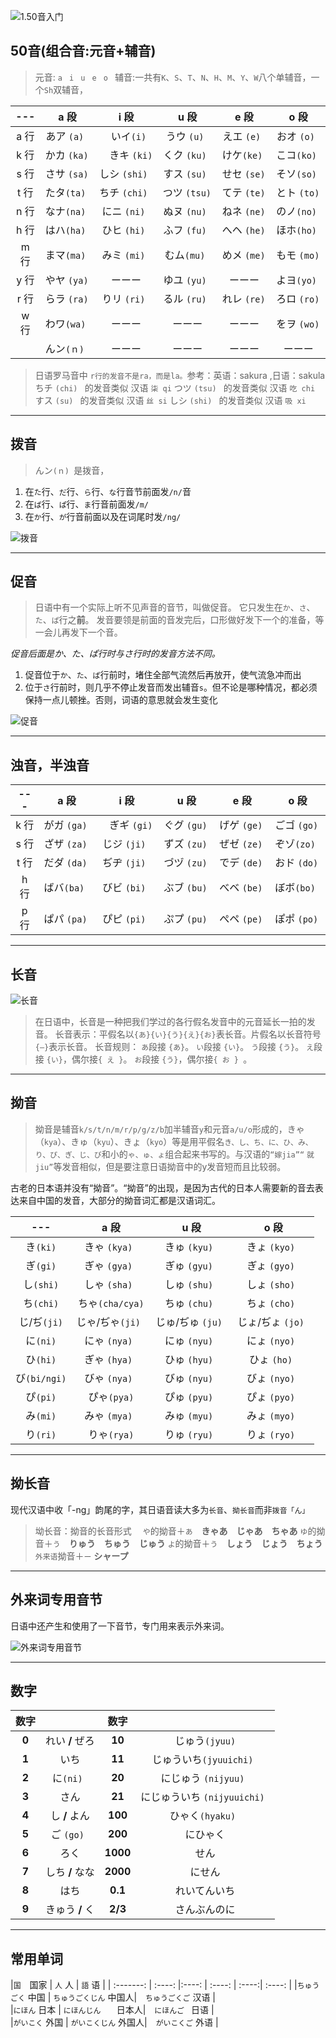 
![1.50音入门](https://leanote.com/api/file/getImage?fileId=58959927ab64413f92000462)
<br/>

## 50音(组合音:元音+辅音)

>元音:   `a ` `i ` `u ` `e `  `o `
辅音:一共有`K`、`S`、`T`、`N`、`H`、`M`、`Y`、`W`八个单辅音，一个`Sh`双辅音，

|--- | a 段  | i 段  | u 段 | e 段  | o 段   |
| :-------: | :----: |:----: | :----: | :----:| :----: |
|a 行 |  あア `(a) ` |　いイ`(i) ` |   うウ `(u) ` |   えエ `(e) ` | おオ `(o) `|  
|k 行 |  かカ `(ka) ` |　きキ `(ki) ` |   くク `(ku) ` |   けケ`(ke) ` | こコ`(ko) `|  
|s 行 | さサ `(sa) `  |しシ `(shi) `      | すス `(su) `    |せセ `(se) `|そソ`(so) ` |  
|t 行 |  たタ`(ta) `|    ちチ `(chi) `  | つツ `(tsu) `    | てテ  `(te) `   |とト   `(to) `|
|n 行|   なナ`(na) ` |    にニ `(ni) `  | ぬヌ `(nu) `| ねネ  `(ne) `  | のノ`(no) ` |  
|h 行|   はハ`(ha) ` |    ひヒ `(hi) `  | ふフ `(fu) `| へヘ   `(he) `  | ほホ`(ho) ` |  
|m 行|  まマ`(ma) ` |    みミ `(mi) `  | むム`(mu) `|めメ  `(me) `   |もモ  `(mo) ` |  
|y 行 | やヤ `(ya) `  |ーーー  | ゆユ `(yu) `    |ーーー|よヨ`(yo) ` |  
|r 行 |   らラ `(ra) `|    りリ `(ri) `  | るル `(ru) `    | れレ  `(re) `   |ろロ  `(ro) `|  
|w 行|   わワ`(wa) ` |    ーーー |ーーー |ーーー     | をヲ `(wo) ` |  
||  んン`(ｎ) ` |    ーーー| ーーー|ーーー  |ーーー |  
> 日语罗马音中 `r行的发音不是ra，而是la。`参考：英语：sakura ,日语：sakula
ちチ `(chi) ` 的发音类似 汉语 `柒 qi`
つツ `(tsu) ` 的发音类似 汉语 `吃 chi`
すス `(su) ` 的发音类似 汉语 `丝 si`
しシ `(shi) `  的发音类似 汉语 `吸 xi`

---

## 拨音
>んン`(ｎ) `是拨音，
1. 在`た`行、`だ`行、`ら`行、`な`行音节前面发`/n/`音
2. 在`ば`行、`ぱ`行、`ま`行音前面发`/m/`
3. 在`か`行、`が`行音前面以及在词尾时发`/ng/`

![拨音](http://i2.w.yun.hjfile.cn/doc/201212/23c9ebf90a56424e842865082fdf2fbb.jpg)

---

## 促音
>日语中有一个实际上听不见声音的音节，叫做促音。
它只发生在`か`、`さ`、`た`、`ぱ`行之**前**。
发音要领是前面的音发完后，口形做好发下一个的准备，等一会儿再发下一个音。

*促音后面是か、た、ぱ行时与さ行时的发音方法不同。*
1. 促音位于`か`、`た`、`ぱ`行前时，堵住全部气流然后再放开，使气流急冲而出
2. 位于`さ`行前时，则几乎不停止发音而发出辅音`s`。但不论是哪种情况，都必须保持一点儿顿挫。否则，词语的意思就会发生变化

![促音](http://i2.w.yun.hjfile.cn/doc/201212/2c5f7c91b5a74ccb984cb54f4f3af586.jpg)

---


## 浊音，半浊音

|--- | a 段  | i 段  | u 段 | e 段  | o 段   |
| :-------: | :----: |:----: | :----: | :----:| :----: |
|k 行 |  がガ `(ga) ` |　ぎギ `(gi) ` |   ぐグ `(gu) ` |   げゲ `(ge) ` | ごゴ `(go) `|  
|s 行 | ざザ `(za) `  |じジ `(ji) `      | ずズ `(zu) `    |ぜゼ `(ze) `|ぞゾ`(zo) ` |  
|t 行 |   だダ `(da) `|    ぢヂ `(ji) `  | づヅ `(zu) `    | でデ  `(de) `   |おド   `(do) `|   
|h 行 |   ばバ`(ba) ` |    びビ `(bi) `  | ぶブ `(bu) `| べベ   `(be) `  | ぼボ`(bo) ` |  
|p 行 |  ぱパ `(pa) ` |    ぴピ `(pi) `  | ぷプ `(pu) `|ぺペ   `(pe) `   |ぽポ  `(po) ` |  


----

## 长音
![长音](https://leanote.com/api/file/getImage?fileId=587234a9ab6441236e016b36)
> 在日语中，长音是一种把我们学过的各行假名发音中的元音延长一拍的发音。
长音表示：平假名以`{あ}{い}{う}{え}{お}`表长音。片假名以长音符号`{—}`表示长音。
长音规则：
`あ`段接 `{あ}`。
`い`段接 `{い}`。
`う`段接 `{う}`。
`え`段接 `{い}`，偶尔接`{ え }`。
`お`段接 `{う}`，偶尔接`{ お } `。

----

## 拗音

> 拗音是辅音`k/s/t/n/m/r/p/g/z/b`加半辅音`y`和元音`a/u/o`形成的，きゃ（`kya`）、きゅ（`kyu`）、きょ（`kyo`）等是用平假名`き、し、ち、に、ひ、み、り、ぴ、ぎ、じ、び`和小的`ゃ、ゅ、ょ`组合起来书写的。与汉语的`“嫁jia”“` `就jiu”`等发音相似，但是要注意日语拗音中的y发音短而且比较弱。

古老的日本语并没有“拗音”。“拗音”的出现，是因为古代的日本人需要新的音去表达来自中国的发音，大部分的拗音词汇都是汉语词汇。

|--- | a 段   | u 段 |   o 段   |
| :-------: |:----: | :----: | :----: |
|き`(ki)` |  きゃ `(kya) `  |   きゅ `(kyu) ` | きょ `(kyo) `|  
|ぎ`(gi)`|  ぎゃ `(gya) ` |   ぎゅ `(gyu) `  | ぎょ `(gyo) `|  
|し`(shi)` |  しゃ `(sha) ` |   しゅ `(shu) `  | しょ `(sho) `|   
|ち`(chi)` |  ちゃ`(cha/cya)`  |   ちゅ `(chu) `  | ちょ `(cho) `|  
|じ/ぢ`(ji)` |  じゃ/ぢゃ`(ji) `  |   じゅ/ぢゅ `(ju) `  | じょ/ぢょ `(jo) `|  
|に`(ni)` |  にゃ `(nya) `  |   にゅ `(nyu) `  | にょ `(nyo) `|  
|ひ`(hi)` |  ぎゃ `(hya) `  |   ひゅ `(hyu) `  | ひょ `(ho) `|  
|び`(bi/ngi)` |  びゃ `(nya) `  |   びゅ `(nyu) `  | びょ `(nyo) `|   
|ぴ`(pi)` |  ぴゃ`(pya)`  |   ぴゅ `(pyu) `  | ぴょ `(pyo) `|  
|み`(mi)` |  みゃ `(mya) `  |   みゅ `(myu) `  | みょ `(myo) `|   
|り`(ri)` |  りゃ`(rya)`  |   りゅ `(ryu) `  | りょ `(ryo) `|  


---

## 拗长音


现代汉语中收「-ng」韵尾的字，其日语音读大多为`长音`、`拗长音`而非`拨音「ん」`

>坳长音：拗音的长音形式　
`や`的拗音＋`あ`　**きゃあ　じゃあ　ちゃあ**
`ゆ`的拗音＋`う`　**りゅう　ちゅう　じゅう**
`よ`的拗音＋`う`　**しょう　じょう　ちょう**
`外来语`拗音＋` ー `  **シャープ**

---

## 外来词专用音节
日语中还产生和使用了一下音节，专门用来表示外来词。

![外来词专用音节](http://i2.w.yun.hjfile.cn/doc/201212/7b157beff17b46f887ee34334c593404.jpg)

---

## 数字

| 数字|    |数字|      |
| :-------: |:----: | :----: | :----: |
|**0** |  れい **/** ぜろ  |  **10** |じゅう`(jyuu)` |  
|**1**|  いち |   **11**   |  じゅういち`(jyuuichi) `|  
|**2** |  に`(ni) ` |   **20**   |  にじゅう `(nijyuu) `|   
|**3** |  さん  |   **21**   | にじゅういち `(nijyuuichi) `|  
|**4** |  し **/** よん  |   **100**   | ひゃく`(hyaku) `|  
|**5** |  ご `(go) `  |  **200**    | 	にひゃく|  
|**6** |  ろく  |   **1000**   | せん|  
|**7** |  しち **/** なな |  **2000**   | にせん|    
|**8**|  はち |   **0.1**   | れいてんいち|  
|**9** |  きゅう **/** く |    **2/3**     | さんぶんのに|   



---

## 常用单词

|`国`　国家 |  `人` 人 | `語` 语  |
| :-------: | :----: |:----: | :----: | :----:| :----: |
|`ちゅうごく` 中国 |  `ちゅうごくじん` 中国人|　`ちゅうごくご` 汉语 |  
|`にほん` 日本 |  `にほんじん   ` 日本人|　`にほんご ` 日语 |  
|`がいこく` 外国 |  `がいこくじん` 外国人|　`がいこくご` 外语 |  

<br/>
